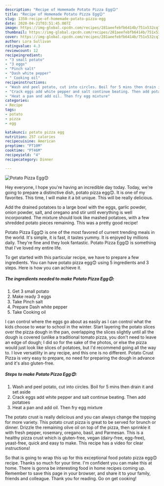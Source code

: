 ```yaml
---
description: "Recipe of Homemade Potato Pizza Egg😊"
title: "Recipe of Homemade Potato Pizza Egg😊"
slug: 1350-recipe-of-homemade-potato-pizza-egg
date: 2020-04-21T03:51:45.007Z
image: https://img-global.cpcdn.com/recipes/281aeefebfb6414b/751x532cq70/potato-pizza-egg😊-recipe-main-photo.jpg
thumbnail: https://img-global.cpcdn.com/recipes/281aeefebfb6414b/751x532cq70/potato-pizza-egg😊-recipe-main-photo.jpg
cover: https://img-global.cpcdn.com/recipes/281aeefebfb6414b/751x532cq70/potato-pizza-egg😊-recipe-main-photo.jpg
author: Lora Sullivan
ratingvalue: 4.3
reviewcount: 12
recipeingredient:
- "3 small potato"
- "3 eggs"
- "Pinch salt"
- "Dash white pepper"
- " Cooking oil"
recipeinstructions:
- "Wash and peel potato, cut into circles. Boil for 5 mins then drain it and set aside"
- "Crack eggs add white pepper and salt continue beating. Then add potatoes"
- "Heat a pan and add oil. Then fry egg mixture"
categories:
- Recipe
tags:
- potato
- pizza
- egg

katakunci: potato pizza egg 
nutrition: 257 calories
recipecuisine: American
preptime: "PT10M"
cooktime: "PT46M"
recipeyield: "4"
recipecategory: Dinner

---
```



![Potato Pizza Egg😊](https://img-global.cpcdn.com/recipes/281aeefebfb6414b/751x532cq70/potato-pizza-egg😊-recipe-main-photo.jpg)

Hey everyone, I hope you're having an incredible day today. Today, we're going to prepare a distinctive dish, potato pizza egg😊. It is one of my favorites. This time, I will make it a bit unique. This will be really delicious.

Add the drained potatoes to a large bowl with the eggs, garlic powder, onion powder, salt, and oregano and stir until everything is well incorporated. The mixture should look like mashed potatoes, with a few shredded potato pieces remaining. This was a pretty good recipe!

Potato Pizza Egg😊 is one of the most favored of current trending meals in the world. It's simple, it is fast, it tastes yummy. It is enjoyed by millions daily. They're fine and they look fantastic. Potato Pizza Egg😊 is something that I've loved my entire life.


To get started with this particular recipe, we have to prepare a few ingredients. You can have potato pizza egg😊 using 5 ingredients and 3 steps. Here is how you can achieve it.

<!--inarticleads1-->

##### The ingredients needed to make Potato Pizza Egg😊:

1. Get 3 small potato
1. Make ready 3 eggs
1. Take Pinch salt
1. Prepare Dash white pepper
1. Take  Cooking oil


I can control where the eggs go about as easily as I can control what the kids choose to wear to school in the winter. Start layering the potato slices over the pizza dough in the pan, overlapping the slices slightly until all the dough is covered (unlike a traditional tomato pizza, you don&#39;t need to leave an edge of dough; I did so for the sake of the photos, or else the pizza would just look like slices of potatoes, but I&#39;d recommend going all the way to. I love versatility in any recipe, and this one is no different. Potato Crust Pizza is very easy to prepare, no need for preparing the dough in advance and it&#39;s also gluten-free. 

<!--inarticleads2-->

##### Steps to make Potato Pizza Egg😊:

1. Wash and peel potato, cut into circles. Boil for 5 mins then drain it and set aside
1. Crack eggs add white pepper and salt continue beating. Then add potatoes
1. Heat a pan and add oil. Then fry egg mixture


The potato crust is really delicious and you can always change the topping for more variety. This potato crust pizza is great to be served for brunch or dinner. Drizzle the remaining olive oil on top of the pizza, then sprinkle it with fresh pepper, rosemary, oregano, basil, and Parmesan. This is a healthy pizza crust which is gluten-free, vegan (dairy-free, egg-free), yeast-free, quick and easy to make. This recipe has a video for clear instructions! 

So that is going to wrap this up for this exceptional food potato pizza egg😊 recipe. Thanks so much for your time. I'm confident you can make this at home. There is gonna be interesting food in home recipes coming up. Remember to save this page in your browser, and share it to your family, friends and colleague. Thank you for reading. Go on get cooking!
